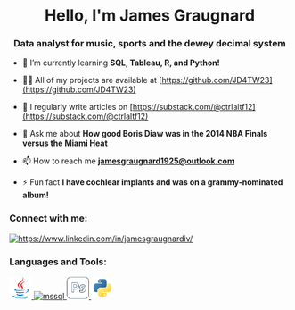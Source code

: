 <h1 align="center">Hello, I'm James Graugnard</h1>
<h3 align="center">Data analyst for music, sports and the dewey decimal system</h3>

- 🌱 I’m currently learning **SQL, Tableau, R, and Python!**

- 👨‍💻 All of my projects are available at [https://github.com/JD4TW23](https://github.com/JD4TW23)

- 📝 I regularly write articles on [https://substack.com/@ctrlaltf12](https://substack.com/@ctrlaltf12)

- 💬 Ask me about **How good Boris Diaw was in the 2014 NBA Finals versus the Miami Heat**

- 📫 How to reach me **jamesgraugnard1925@outlook.com**

- ⚡ Fun fact **I have cochlear implants and was on a grammy-nominated album!**

<h3 align="left">Connect with me:</h3>
<p align="left">
<a href="https://linkedin.com/in/https://www.linkedin.com/in/jamesgraugnardiv/" target="blank"><img align="center" src="https://raw.githubusercontent.com/rahuldkjain/github-profile-readme-generator/master/src/images/icons/Social/linked-in-alt.svg" alt="https://www.linkedin.com/in/jamesgraugnardiv/" height="30" width="40" /></a>
</p>

<h3 align="left">Languages and Tools:</h3>
<p align="left"> <a href="https://www.java.com" target="_blank" rel="noreferrer"> <img src="https://raw.githubusercontent.com/devicons/devicon/master/icons/java/java-original.svg" alt="java" width="40" height="40"/> </a> <a href="https://www.microsoft.com/en-us/sql-server" target="_blank" rel="noreferrer"> <img src="https://www.svgrepo.com/show/303229/microsoft-sql-server-logo.svg" alt="mssql" width="40" height="40"/> </a> <a href="https://www.photoshop.com/en" target="_blank" rel="noreferrer"> <img src="https://raw.githubusercontent.com/devicons/devicon/master/icons/photoshop/photoshop-line.svg" alt="photoshop" width="40" height="40"/> </a> <a href="https://www.python.org" target="_blank" rel="noreferrer"> <img src="https://raw.githubusercontent.com/devicons/devicon/master/icons/python/python-original.svg" alt="python" width="40" height="40"/> </a> </p>

